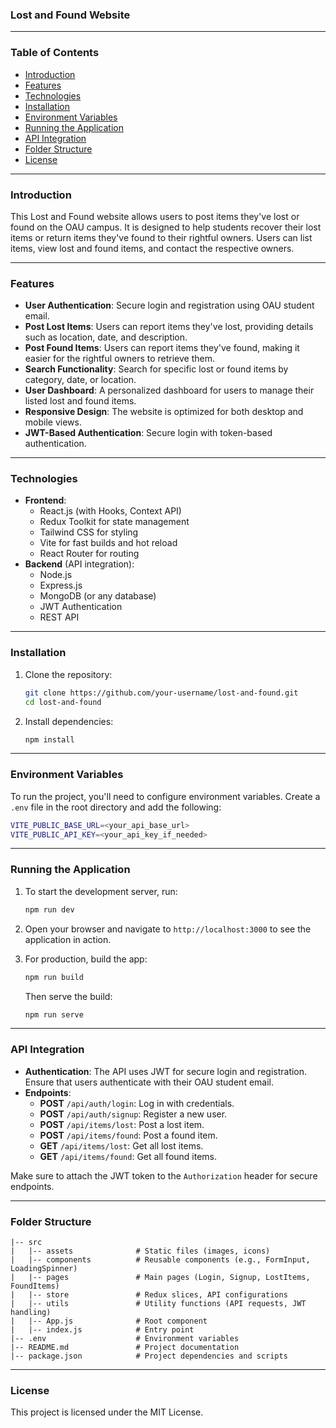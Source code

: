 ### Lost and Found Website

---

### Table of Contents

- [Introduction](#introduction)
- [Features](#features)
- [Technologies](#technologies)
- [Installation](#installation)
- [Environment Variables](#environment-variables)
- [Running the Application](#running-the-application)
- [API Integration](#api-integration)
- [Folder Structure](#folder-structure)
- [License](#license)

---

### Introduction

This Lost and Found website allows users to post items they've lost or found on the OAU campus. It is designed to help students recover their lost items or return items they've found to their rightful owners. Users can list items, view lost and found items, and contact the respective owners.

---

### Features

- **User Authentication**: Secure login and registration using OAU student email.
- **Post Lost Items**: Users can report items they've lost, providing details such as location, date, and description.
- **Post Found Items**: Users can report items they've found, making it easier for the rightful owners to retrieve them.
- **Search Functionality**: Search for specific lost or found items by category, date, or location.
- **User Dashboard**: A personalized dashboard for users to manage their listed lost and found items.
- **Responsive Design**: The website is optimized for both desktop and mobile views.
- **JWT-Based Authentication**: Secure login with token-based authentication.

---

### Technologies

- **Frontend**:
  - React.js (with Hooks, Context API)
  - Redux Toolkit for state management
  - Tailwind CSS for styling
  - Vite for fast builds and hot reload
  - React Router for routing
- **Backend** (API integration):
  - Node.js
  - Express.js
  - MongoDB (or any database)
  - JWT Authentication
  - REST API

---

### Installation

1. Clone the repository:

   ```bash
   git clone https://github.com/your-username/lost-and-found.git
   cd lost-and-found
   ```

2. Install dependencies:

   ```bash
   npm install
   ```

---

### Environment Variables

To run the project, you'll need to configure environment variables. Create a `.env` file in the root directory and add the following:

```bash
VITE_PUBLIC_BASE_URL=<your_api_base_url>
VITE_PUBLIC_API_KEY=<your_api_key_if_needed>
```

---

### Running the Application

1. To start the development server, run:

   ```bash
   npm run dev
   ```

2. Open your browser and navigate to `http://localhost:3000` to see the application in action.

3. For production, build the app:

   ```bash
   npm run build
   ```

   Then serve the build:

   ```bash
   npm run serve
   ```

---

### API Integration

- **Authentication**: The API uses JWT for secure login and registration. Ensure that users authenticate with their OAU student email.
- **Endpoints**:
  - **POST** `/api/auth/login`: Log in with credentials.
  - **POST** `/api/auth/signup`: Register a new user.
  - **POST** `/api/items/lost`: Post a lost item.
  - **POST** `/api/items/found`: Post a found item.
  - **GET** `/api/items/lost`: Get all lost items.
  - **GET** `/api/items/found`: Get all found items.

Make sure to attach the JWT token to the `Authorization` header for secure endpoints.

---

### Folder Structure

```
|-- src
|   |-- assets              # Static files (images, icons)
|   |-- components          # Reusable components (e.g., FormInput, LoadingSpinner)
|   |-- pages               # Main pages (Login, Signup, LostItems, FoundItems)
|   |-- store               # Redux slices, API configurations
|   |-- utils               # Utility functions (API requests, JWT handling)
|   |-- App.js              # Root component
|   |-- index.js            # Entry point
|-- .env                    # Environment variables
|-- README.md               # Project documentation
|-- package.json            # Project dependencies and scripts
```

---

### License

This project is licensed under the MIT License.
